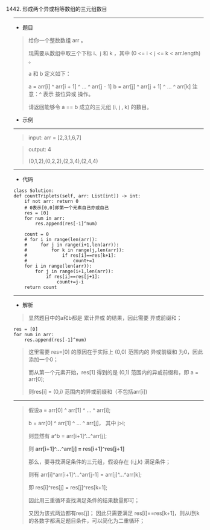 1442. 形成两个异或相等数组的三元组数目
----------
 - 题目
>给你一个整数数组 arr 。
>
>现需要从数组中取三个下标 i、j 和 k ，其中 (0 <= i < j <= k < arr.length) 。
>
>a 和 b 定义如下：
>
>a = arr[i] ^ arr[i + 1] ^ ... ^ arr[j - 1]
>b = arr[j] ^ arr[j + 1] ^ ... ^ arr[k]
>注意：^ 表示 按位异或 操作。
>
>请返回能够令 a == b 成立的三元组 (i, j , k) 的数目。
>
>
 - 示例
 ----------
>input: arr = [2,3,1,6,7]

> output: 4
>
> (0,1,2),(0,2,2),(2,3,4),(2,4,4)
 ----------
 - 代码
 >
>
    class Solution:
    def countTriplets(self, arr: List[int]) -> int:
        if not arr: return 0
        # 0表示[0,0]即第一个元素自己亦或自己
        res = [0]
        for num in arr:
            res.append(res[-1]^num)

        count = 0
        # for i in range(len(arr)):
        #     for j in range(i+1,len(arr)):
        #         for k in range(j,len(arr)):
        #             if res[i]==res[k+1]:
        #                 count+=1
        for i in range(len(arr)):
            for j in range(i+1,len(arr)):
                if res[i]==res[j+1]:
                    count+=j-i
        return count
        
 ----------
 - 解析
 > 
> 显然题目中的a和b都是 累计异或 的结果，因此需要 异或前缀和；
>
    res = [0]
    for num in arr:
        res.append(res[-1]^num)
>
> 这里需要 res=[0] 的原因在于实际上 (0,0) 范围内的 异或前缀和 为0，因此添加一个0；
>
> 而从第一个元素开始，res[1] 得到的是 (0,1) 范围内的异或前缀和，即 a = arr[0];
>
> 则res[i] = (0,i) 范围内的异或前缀和（不包括arr[i])
>
----------
>
> 假设a = arr[0] ^ arr[1] ^ ... ^ arr[i];
>
> b = arr[0] ^ arr[1] ^ ... ^ arr[j]， 其中 j>i;
>
> 则显然有 a^b = arr[i+1]^...^arr[j];
>
> 则 **arr[i+1]^...^arr[j] = res[i+1]^res[j+1]**
>
> 那么，要寻找满足条件的三元组，假设存在 (i,j,k) 满足条件；
>
> 则有 arr[i]^arr[i+1]^...^arr[j-1] = arr[j]^...^arr[k];
>
> 即 res[i]^res[j] = res[j]^res[k+1]; 
>
> 因此用三重循环查找满足条件的结果数量即可；
>
> 又因为该式两边都有res[j]； 因此只需要满足 res[i]==res[k+1]，则从i到k的各数字都满足题目条件，可以简化为二重循环；